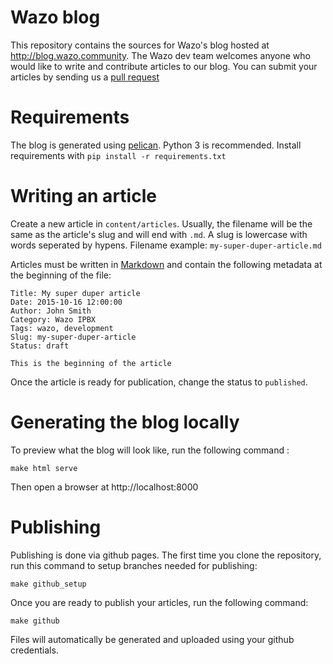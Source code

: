 Wazo blog
=========

This repository contains the sources for Wazo's blog hosted at http://blog.wazo.community. The Wazo dev
team welcomes anyone who would like to write and contribute articles to our blog. You can submit
your articles by sending us a [pull request](https://help.github.com/articles/using-pull-requests)

Requirements
============

The blog is generated using [pelican](http://blog.getpelican.com). Python 3 is recommended. Install
requirements with ```pip install -r requirements.txt```

Writing an article
==================

Create a new article in ```content/articles```. Usually, the filename will be the same as the
article's slug and will end with ```.md```. A slug is lowercase with words seperated by hypens.
Filename example: ```my-super-duper-article.md```

Articles must be written in [Markdown](https://en.wikipedia.org/wiki/Markdown) and contain the
following metadata at the beginning of the file:

    Title: My super duper article
    Date: 2015-10-16 12:00:00
    Author: John Smith
    Category: Wazo IPBX
    Tags: wazo, development
    Slug: my-super-duper-article
    Status: draft

    This is the beginning of the article

Once the article is ready for publication, change the status to ```published```.

Generating the blog locally
===========================

To preview what the blog will look like, run the following command :

    make html serve

Then open a browser at http://localhost:8000

Publishing 
==========

Publishing is done via github pages. The first time you clone the repository, run this command
to setup branches needed for publishing:

    make github_setup

Once you are ready to publish your articles, run the following command:

    make github

Files will automatically be generated and uploaded using your github credentials.
